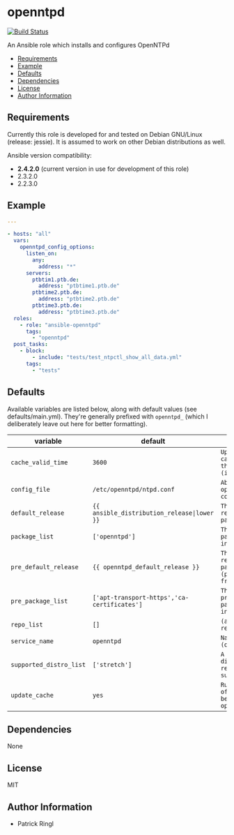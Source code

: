 # openntpd

[![Build Status](https://travis-ci.org/pari-/ansible-openntpd.svg?branch=master)](https://travis-ci.org/pari-/ansible-openntpd)

An Ansible role which installs and configures OpenNTPd

<!-- toc -->

- [Requirements](#requirements)
- [Example](#example)
- [Defaults](#defaults)
- [Dependencies](#dependencies)
- [License](#license)
- [Author Information](#author-information)

<!-- tocstop -->

## Requirements

Currently this role is developed for and tested on Debian GNU/Linux (release: jessie). It is assumed to work on other Debian distributions as well.

Ansible version compatibility:

- __2.4.2.0__ (current version in use for development of this role)
- 2.3.2.0
- 2.2.3.0

## Example

```yaml
---

- hosts: "all"
  vars:
    openntpd_config_options:
      listen_on:
        any:
          address: "*"
      servers:
        ptbtim1.ptb.de:
          address: "ptbtime1.ptb.de"
        ptbtime2.ptb.de:
          address: "ptbtime2.ptb.de"
        ptbtime3.ptb.de:
          address: "ptbtime3.ptb.de"
  roles:
    - role: "ansible-openntpd"
      tags:
        - "openntpd"
  post_tasks:
    - block:
        - include: "tests/test_ntpctl_show_all_data.yml"
      tags:
        - "tests"
```

## Defaults

Available variables are listed below, along with default values (see defaults/main.yml). They're generally prefixed with `openntpd_` (which I deliberately leave out here for better formatting).

variable | default | notes
-------- | ------- | -----
`cache_valid_time` | `3600` | `Update the apt cache if its older than the set value (in seconds)`
`config_file` | `/etc/openntpd/ntpd.conf` | `Absolute path to openntpd's configuration file`
`default_release` | `{{ ansible_distribution_release\|lower }}` | `The default release to install packages from`
`package_list` | `['openntpd']` | `The list of packages to be installed`
`pre_default_release` | `{{ openntpd_default_release }}` | `The default release to install packages (pre_package_list) from`
`pre_package_list` | `['apt-transport-https','ca-certificates']` | `The list of prerequisite packages to be installed`
`repo_list` | `[]` | `(additional) repository list`
`service_name` | `openntpd` | `Name of the (openntpd) service`
`supported_distro_list` | `['stretch']` | `A list of distribution releases this role supports`
`update_cache` | `yes` | `Run the equivalent of apt-get update before the operation`

## Dependencies

None

## License

MIT

## Author Information

* Patrick Ringl
